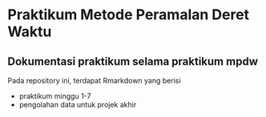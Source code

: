 # Praktikum Metode Peramalan Deret Waktu
Dokumentasi praktikum selama praktikum mpdw 
--
Pada repository ini, terdapat Rmarkdown yang berisi
- praktikum minggu 1-7
- pengolahan data untuk projek akhir 
